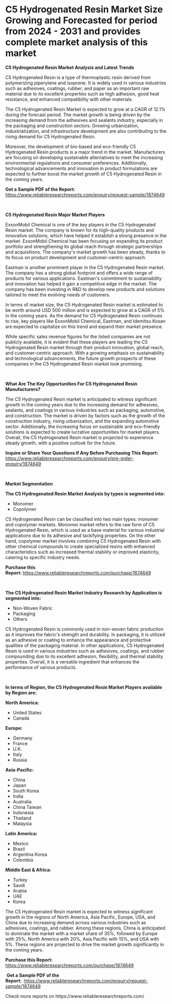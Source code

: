 <p><h1>C5 Hydrogenated Resin Market Size Growing and Forecasted for period from 2024 - 2031 and provides complete market analysis of this market</h1></p><p><strong>C5 Hydrogenated Resin Market Analysis and Latest Trends</strong></p>
<p><p>C5 Hydrogenated Resin is a type of thermoplastic resin derived from polymerizing piperylene and isoprene. It is widely used in various industries such as adhesives, coatings, rubber, and paper as an important raw material due to its excellent properties such as high adhesion, good heat resistance, and enhanced compatibility with other materials.</p><p>The C5 Hydrogenated Resin Market is expected to grow at a CAGR of 12.1% during the forecast period. The market growth is being driven by the increasing demand from the adhesives and sealants industry, especially in the packaging and construction sectors. Growing urbanization, industrialization, and infrastructure development are also contributing to the rising demand for C5 Hydrogenated Resin.</p><p>Moreover, the development of bio-based and eco-friendly C5 Hydrogenated Resin products is a major trend in the market. Manufacturers are focusing on developing sustainable alternatives to meet the increasing environmental regulations and consumer preferences. Additionally, technological advancements and innovation in product formulations are expected to further boost the market growth of C5 Hydrogenated Resin in the coming years.</p></p>
<p><strong>Get a Sample PDF of the Report:&nbsp;</strong> <a href="https://www.reliableresearchreports.com/enquiry/request-sample/1874649">https://www.reliableresearchreports.com/enquiry/request-sample/1874649</a></p>
<p>&nbsp;</p>
<p><strong>C5 Hydrogenated Resin Major Market Players</strong></p>
<p><p>ExxonMobil Chemical is one of the key players in the C5 Hydrogenated Resin market. The company is known for its high-quality products and innovative solutions, which have helped it establish a strong presence in the market. ExxonMobil Chemical has been focusing on expanding its product portfolio and strengthening its global reach through strategic partnerships and acquisitions. The company's market growth has been steady, thanks to its focus on product development and customer-centric approach.</p><p>Eastman is another prominent player in the C5 Hydrogenated Resin market. The company has a strong global footprint and offers a wide range of products for various applications. Eastman's commitment to sustainability and innovation has helped it gain a competitive edge in the market. The company has been investing in R&D to develop new products and solutions tailored to meet the evolving needs of customers.</p><p>In terms of market size, the C5 Hydrogenated Resin market is estimated to be worth around USD 500 million and is expected to grow at a CAGR of 5% in the coming years. As the demand for C5 Hydrogenated Resin continues to rise, key players like ExxonMobil Chemical, Eastman, and Idemitsu Kosan are expected to capitalize on this trend and expand their market presence.</p><p>While specific sales revenue figures for the listed companies are not publicly available, it is evident that these players are leading the C5 Hydrogenated Resin market through their product innovation, global reach, and customer-centric approach. With a growing emphasis on sustainability and technological advancements, the future growth prospects of these companies in the C5 Hydrogenated Resin market look promising.</p></p>
<p>&nbsp;</p>
<p><strong>What Are The Key Opportunities For C5 Hydrogenated Resin Manufacturers?</strong></p>
<p><p>The C5 Hydrogenated Resin market is anticipated to witness significant growth in the coming years due to the increasing demand for adhesives, sealants, and coatings in various industries such as packaging, automotive, and construction. The market is driven by factors such as the growth of the construction industry, rising urbanization, and the expanding automotive sector. Additionally, the increasing focus on sustainable and eco-friendly solutions is expected to create lucrative opportunities for market players. Overall, the C5 Hydrogenated Resin market is projected to experience steady growth, with a positive outlook for the future.</p></p>
<p><strong>Inquire or Share Your Questions If Any Before Purchasing This Report:</strong> <a href="https://www.reliableresearchreports.com/enquiry/pre-order-enquiry/1874649">https://www.reliableresearchreports.com/enquiry/pre-order-enquiry/1874649</a></p>
<p>&nbsp;</p>
<p><strong>Market Segmentation</strong></p>
<p><strong>The C5 Hydrogenated Resin Market Analysis by types is segmented into:</strong></p>
<p><ul><li>Monomer</li><li>Copolymer</li></ul></p>
<p><p>C5 Hydrogenated Resin can be classified into two main types: monomer and copolymer markets. Monomer market refers to the raw form of C5 Hydrogenated Resin, which is used as a base material for various industrial applications due to its adhesive and tackifying properties. On the other hand, copolymer market involves combining C5 Hydrogenated Resin with other chemical compounds to create specialized resins with enhanced characteristics such as increased thermal stability or improved elasticity, catering to specific industry needs.</p></p>
<p><strong>Purchase this Report:&nbsp;</strong><a href="https://www.reliableresearchreports.com/purchase/1874649">https://www.reliableresearchreports.com/purchase/1874649</a></p>
<p>&nbsp;</p>
<p><strong>The C5 Hydrogenated Resin Market Industry Research by Application is segmented into:</strong></p>
<p><ul><li>Non-Woven Fabric</li><li>Packaging</li><li>Others</li></ul></p>
<p><p>C5 Hydrogenated Resin is commonly used in non-woven fabric production as it improves the fabric's strength and durability. In packaging, it is utilized as an adhesive or coating to enhance the appearance and protective qualities of the packaging material. In other applications, C5 Hydrogenated Resin is used in various industries such as adhesives, coatings, and rubber compounding due to its excellent adhesion, flexibility, and thermal stability properties. Overall, it is a versatile ingredient that enhances the performance of various products.</p></p>
<p>&nbsp;</p>
<p><strong>In terms of Region, the C5 Hydrogenated Resin Market Players available by Region are:</strong></p>
<p>
    <p> <strong> North America: </strong>
        <ul>
            <li>United States</li>
            <li>Canada</li>
        </ul>
        </p> 
    <p> <strong> Europe: </strong>
        <ul>
            <li>Germany</li>
            <li>France</li>
            <li>U.K.</li>
            <li>Italy</li>
            <li>Russia</li>
        </ul>
        </p> 
    <p> <strong> Asia-Pacific: </strong>
        <ul>
            <li>China</li>
            <li>Japan</li>
            <li>South Korea</li>
            <li>India</li>
            <li>Australia</li>
            <li>China Taiwan</li>
            <li>Indonesia</li>
            <li>Thailand</li>
            <li>Malaysia</li>
        </ul>
        </p> 
    <p> <strong> Latin America: </strong>
        <ul>
            <li>Mexico</li>
            <li>Brazil</li>
            <li>Argentina Korea</li>
            <li>Colombia</li>
        </ul>
        </p> 
    <p> <strong> Middle East & Africa: </strong>
        <ul>
            <li>Turkey</li>
            <li>Saudi</li>
            <li>Arabia</li>
            <li>UAE</li>
            <li>Korea</li>
        </ul>
    </p>
    </p>
<p><p>The C5 Hydrogenated Resin market is expected to witness significant growth in the regions of North America, Asia Pacific, Europe, USA, and China due to increasing demand across various industries such as adhesives, coatings, and rubber. Among these regions, China is anticipated to dominate the market with a market share of 35%, followed by Europe with 25%, North America with 20%, Asia Pacific with 15%, and USA with 5%. These regions are projected to drive the market growth significantly in the coming years.</p></p>
<p><strong>Purchase this Report: </strong><a href="https://www.reliableresearchreports.com/purchase/1874649">https://www.reliableresearchreports.com/purchase/1874649</a></p>
<p>&nbsp;<strong>Get a Sample PDF of the Report:&nbsp;&nbsp;</strong><a href="https://www.reliableresearchreports.com/enquiry/request-sample/1874649">https://www.reliableresearchreports.com/enquiry/request-sample/1874649</a></p>
<p><strong></strong></p>
<p>Check more reports on https://www.reliableresearchreports.com/</p>